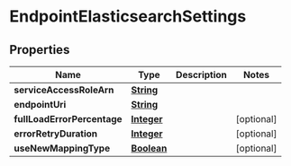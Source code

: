 

# EndpointElasticsearchSettings


## Properties

| Name | Type | Description | Notes |
|------------ | ------------- | ------------- | -------------|
|**serviceAccessRoleArn** | [**String**](String.md) |  |  |
|**endpointUri** | [**String**](String.md) |  |  |
|**fullLoadErrorPercentage** | [**Integer**](Integer.md) |  |  [optional] |
|**errorRetryDuration** | [**Integer**](Integer.md) |  |  [optional] |
|**useNewMappingType** | [**Boolean**](Boolean.md) |  |  [optional] |



